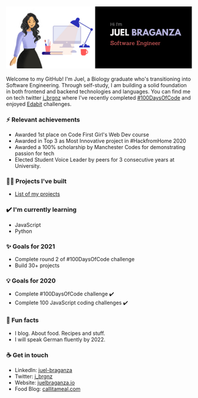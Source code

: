 <img src= "https://github.com/Juel07/Juel07/blob/master/github-banner-BW.png"></img>
<br>
<br>
Welcome to my GitHub! I'm Juel, a Biology graduate who's transitioning into Software Engineering. Through self-study, I am building a solid foundation in both frontend and backend technologies and languages. You can find me on tech twitter <a href = "https://twitter.com/j_brgnz">j_brgnz</a> where I've recently completed  <a href="https://twitter.com/search?q=%23100DaysOfCode&src=hashtag_click">#100DaysOfCode</a> and enjoyed <a href="https://edabit.com/challenges">Edabit</a> challenges.

### ⚡ Relevant achievements
- Awarded 1st place on Code First Girl's Web Dev course
- Awarded in Top 3 as Most Innovative project in #HackfromHome 2020 
- Awarded a 100% scholarship by Manchester Codes for demonstrating passion for tech
- Elected Student Voice Leader by peers for 3 consecutive years at University.

### 👩‍💻 Projects I've built
- <a href = "https://github.com/Juel07/list-of-my-projects">List of my projects</a>

### ✔️ I'm currently learning
- JavaScript
- Python

### ✨ Goals for 2021
- Complete round 2 of #100DaysOfCode challenge
- Build 30+ projects

### 💡 Goals for 2020
- Complete #100DaysOfCode challenge ✔️
- Complete 100 JavaScript coding challenges ✔️

### 🌴 Fun facts
- I blog. About food. Recipes and stuff. 
- I will speak German fluently by 2022.

### ☕ Get in touch
- LinkedIn: <a href = "https://www.linkedin.com/in/juel-braganza/">juel-braganza</a>
- Twitter: <a href = "https://twitter.com/j_brgnz">j_brgnz</a>
- Website: <a href = "https://www.juelbraganza.io">juelbraganza.io</a> 
- Food Blog: <a href = "https://callitameal.com">callitameal.com</a>
